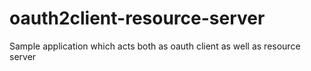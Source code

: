 # oauth2client-resource-server

Sample application which acts both as oauth client as well as resource server

